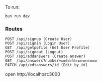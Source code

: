 To run:
```sh
bun run dev
```
### Routes

```
POST /api/signup (Create User)
POST /api/signin (Login User)
GET  /api/getpofile (Get User Profile)
POST /api/signout (Logout)
POST /api/addanswers (Create answer)
GET  /api/answers?number=เลขสี่ตัวที่ต้องการหาคำตอบ
PATCH /api/edtanswers/id (Edit by id)

```
open http://localhost:3000
